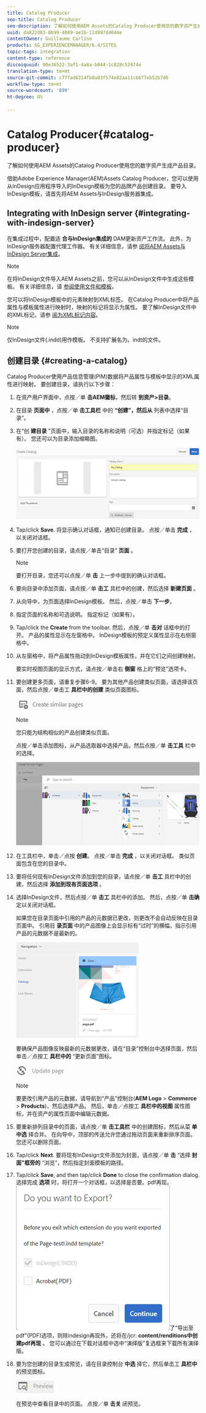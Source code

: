 ```yaml
---
title: Catalog Producer
seo-title: Catalog Producer
seo-description: 了解如何使用AEM Assets的Catalog Producer使用您的数字资产生成产品目录。
uuid: da822d83-8b99-4089-ae1b-11d897d4044e
contentOwner: Guillaume Carlino
products: SG_EXPERIENCEMANAGER/6.4/SITES
topic-tags: integration
content-type: reference
discoiquuid: 90e36522-3af1-4a8a-b044-1c828c52974e
translation-type: tm+mt
source-git-commit: c777ad6314fb0a83f574e82aa11cb677eb52b7d6
workflow-type: tm+mt
source-wordcount: '899'
ht-degree: 0%

---
```



# Catalog Producer{#catalog-producer}

了解如何使用AEM Assets的Catalog Producer使用您的数字资产生成产品目录。

借助Adobe Experience Manager(AEM)Assets Catalog Producer，您可以使用从InDesign应用程序导入的InDesign模板为您的品牌产品创建目录。 要导入InDesign模板，请首先将AEM Assets与InDesign服务器集成。

## Integrating with InDesign server {#integrating-with-indesign-server}

在集成过程中，配置适 **合与InDesign集成的** DAM更新资产工作流。 此外，为InDesign服务器配置代理工作器。 有关详细信息，请参 [阅将AEM Assets与InDesign Server集成](/help/assets/indesign.md)。

>[!NOTE]
>
>在将InDesign文件导入AEM Assets之前，您可以从InDesign文件中生成这些模板。 有关详细信息，请 [参阅使用文件和模板](https://helpx.adobe.com/indesign/using/files-templates.html)。
>
>您可以将InDesign模板中的元素映射到XML标签。 在Catalog Producer中将产品属性与模板属性进行映射时，映射的标记将显示为属性。 要了解InDesign文件中的XML标记，请参 [阅为XML标记内容](https://helpx.adobe.com/indesign/using/tagging-content-xml.html)。

>[!NOTE]
>
>仅InDesign文件(.indd)用作模板。 不支持扩展名为。indt的文件。

## 创建目录 {#creating-a-catalog}

Catalog Producer使用产品信息管理(PIM)数据将产品属性与模板中显示的XML属性进行映射。 要创建目录，请执行以下步骤：

1. 在资产用户界面中，点按／单 **击AEM徽标**，然后转 **到资产>目录**。
1. 在目录 **页面中** ，点按／单 **击工具栏** 中的 **“创建”，然后从** 列表中选择“目录”。
1. 在“创 **建目录** ”页面中，输入目录的名称和说明（可选）并指定标记（如果有）。 您还可以为目录添加缩略图。

   ![create_catalog](assets/create_catalog.png)

1. Tap/click **Save**. 将显示确认对话框，通知已创建目录。 点按／单击 **完成** ，以关闭对话框。
1. 要打开您创建的目录，请点按／单击“目录” **页面** 。

   >[!NOTE]
   >
   >要打开目录，您还可以点按／单 **击** 上一步中提到的确认对话框。

1. 要向目录中添加页面，请点按／单 **击工** 具栏中的创建，然后选择 **新建页面** 。
1. 从向导中，为页面选择InDesign模板。 然后，点按／单击 **下一步**。
1. 指定页面的名称和可选说明。 指定标记（如果有）。
1. Tap/click the **Create** from the toolbar. 然后，点按／单 **击对** 话框中的打开。 产品的属性显示在左窗格中。 InDesign模板的预定义属性显示在右侧窗格中。
1. 从左窗格中，将产品属性拖动到InDesign模板属性，并在它们之间创建映射。

   要实时视图页面的显示方式，请点按／单击右 **侧窗** 格上的“预览”选项卡。

1. 要创建更多页面，请重复步骤6-9。 要为其他产品创建类似页面，请选择该页面，然后点按／单击工 **具栏中的创建** 类似页面图标。

   ![create_similar_pages](assets/create_similar_pages.png)

   >[!NOTE]
   >
   >您只能为结构相似的产品创建类似页面。

   点按／单击添加图标，从产品选取器中选择产品，然后点按／单 **击工具** 栏中的选择。

   ![select_product](assets/select_product.png)

1. 在工具栏中，单击／点按 **创建**。 点按／单击 **完成** ，以关闭对话框。 类似页面包含在您的目录中。
1. 要将任何现有InDesign文件添加到您的目录，请点按／单 **击工** 具栏中的创建，然后选择 **添加到现有页面选项** 。
1. 选择InDesign文件，然后点按／单 **击工** 具栏中的添加。 然后，点按／单 **击确** 定以关闭对话框。

   如果您在目录页面中引用的产品的元数据已更改，则更改不会自动反映在目录页面中。 引用目 **录页面** 中的产品图像上会显示标有“过时”的横幅，指示引用产品的元数据不是最新的。

   ![chlimage_1-117](assets/chlimage_1-117.png)

   要确保产品图像反映最新的元数据更改，请在“目录”控制台中选择页面，然后单击／点按工 **具栏中的** “更新页面”图标。

   ![chlimage_1-118](assets/chlimage_1-118.png)

   >[!NOTE]
   >
   >要更改引用产品的元数据，请导航到“产品”控制台(**AEM Logo** > **Commerce** > **Products**)，然后选择产品。 然后，单击／点按工 **具栏中的视图** 属性图标，并在资产的属性页面中编辑元数据。

1. 要重新排列目录中的页面，请点按／单 **击工具栏** 中的创建图标，然后从菜 **单中选** 择合并。 在向导中，顶部的传送允许您通过拖动页面来重新排序页面。 您还可以删除页面。

1. Tap/click **Next**. 要将现有InDesign文件添加为封面，请点按／单 **击** “选择 **封面”框旁的** “浏览”，然后指定封面模板的路径。
1. Tap/click **Save**, and then tap/click **Done** to close the confirmation dialog.
选择完成 **选项** 时，将打开一个对话框，以选择是否要。pdf再现。
   ![如果选择](assets/CatalogPDF.png)了“导出至pdf”(PDF)选项，则除indesign再现外，还将在/jcr: **content/renditions中创建pdf再现** 。 您可以通过在下载对话框中选中“演绎版”复选框来下载所有演绎版。

1. 要为您创建的目录生成预览，请在目录控制台 **中选** 择它，然后单击工 **具栏中** 的预览图标。

   ![chlimage_1-119](assets/chlimage_1-119.png)

   在预览中查看目录中的页面。 点按／单 **击关** 闭预览。

